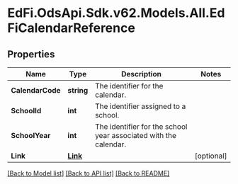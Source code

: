 # EdFi.OdsApi.Sdk.v62.Models.All.EdFiCalendarReference

## Properties

Name | Type | Description | Notes
------------ | ------------- | ------------- | -------------
**CalendarCode** | **string** | The identifier for the calendar. | 
**SchoolId** | **int** | The identifier assigned to a school. | 
**SchoolYear** | **int** | The identifier for the school year associated with the calendar. | 
**Link** | [**Link**](Link.md) |  | [optional] 

[[Back to Model list]](../../README.md#documentation-for-models) [[Back to API list]](../../README.md#documentation-for-api-endpoints) [[Back to README]](../../README.md)

